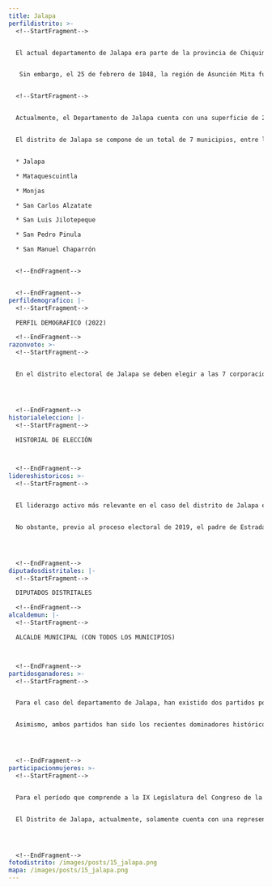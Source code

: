 ```yaml
---
title: Jalapa
perfildistrito: >-
  <!--StartFragment-->


  El actual departamento de Jalapa era parte de la provincia de Chiquimula, una de las 7 provincias de Guatemala en el año 1825 tras el proceso que anulaba la anexión a México y establecía la nueva organización territorial del país. Históricamente, el área del actual Jalapa era parte de lo que en la época colonial era conocido como el Corregimiento de Chiquimula, razón por la que mantuvo su demarcación original como provincia durante los primeros años de la Independencia del país. Esta provincia abarcaba gran parte del Oriente del país, conformándose por municipios de los actuales departamentos de El Progreso, Zacapa, Chiquimula y Jalapa. 


   Sin embargo, el 25 de febrero de 1848, la región de Asunción Mita fue segregada del departamento de Chiquimula y fue convertida en un departamento por sí mismo (Jutiapa); dividiéndola en tres distintos distritos: Jutiapa, Jalapa y Santa Rosa. Este último fue elevado a categoría de departamento en 1872, pero la condición de dependencia entre los distritos restantes se mantuvo. Fue hasta el año 1873 en el que, mediante el Decreto No. 107 del Gobierno de Justo Rufino Barrios, se decidió dividir el departamento de Jutiapa para mejorar su administración; constituyendo así el actual departamento de Jalapa.  


  <!--StartFragment-->


  Actualmente, el Departamento de Jalapa cuenta con una superficie de 2,063 km², y una población total de 342,923 habitantes. Estos se subdividen en un 63.01% de población urbana y el restante 36.99% de población rural. Asimismo, el departamento de Jalapa cuenta con una ligera mayoría de población femenina (51.63%) y predominantemente identificada como ladina (60.51%). La edad promedio del departamento es de 26 años, por lo que se puede catalogar como un área predominantemente jóven. 


  El distrito de Jalapa se compone de un total de 7 municipios, entre los que destaca la cabecera departamental del mismo nombre. Estas 7 unidades territoriales que componen el departamento son: 


  * Jalapa

  * Mataquescuintla

  * Monjas

  * San Carlos Alzatate

  * San Luis Jilotepeque

  * San Pedro Pinula

  * San Manuel Chaparrón


  <!--EndFragment-->


  <!--EndFragment-->
perfildemografico: |-
  <!--StartFragment-->

  PERFIL DEMOGRAFICO (2022)

  <!--EndFragment-->
razonvoto: >-
  <!--StartFragment-->


  En el distrito electoral de Jalapa se deben elegir a las 7 corporaciones municipales (alcalde y síndicos) del departamento, correspondientes a los 7 municipios que componen el distrito. Asimismo, los ciudadanos del departamento deben elegir a 3 diputados distritales que les representarán en el Congreso de la República. 




  <!--EndFragment-->
historialeleccion: |-
  <!--StartFragment-->

  HISTORIAL DE ELECCIÓN



  <!--EndFragment-->
lidereshistoricos: >-
  <!--StartFragment-->


  El liderazgo activo más relevante en el caso del distrito de Jalapa es el del ex diputado por el departamento, Mario Alejandro Estrada Ruano. Estrada Ruano fue electo diputado por el Listado Nacional a través del partido Unión por el Cambio Nacional -UCN- durante el proceso electoral de 2011. Debido a su cercanía con el fundador de UCN, Mario Estrada (padre), el entonces diputado logró rápidamente consolidarse como un liderazgo activo dentro del partido, al punto de que fue nombrado jefe de bancada con tan solo 22 años.  No obstante, Estrada Ruano decidió cambiar ese liderazgo dentro del Congreso de la República por uno más local, al postularse como candidato para la alcaldía de Jalapa en el proceso electoral de 2015. El entonces diputado logró afianzarse con la victoria en la contienda y se convirtió en el alcalde de Jalapa para el período de 2016 - 2020. 


  No obstante, previo al proceso electoral de 2019, el padre de Estrada Ruano, Mario Estrada, fue capturado en Estados Unidos por presuntos nexos con el Cártel de Sinaloa y un potencial plan para eliminar a su  competencia electoral. Posiblemente la captura de Mario Estrada perjudicó la imagen de Estrada Ruano al frente de la jefatura edil de Jalapa, al punto de que en los comicios electorales el candidato de UCN perdió parte de su caudal electoral, adjudicándose únicamente el segundo lugar frente al candidato de la UNE, Rafael Alfredo Sandoval. No obstante, Estrada Ruano es actualmente el secretario general de la UCN, a pesar de que el partido sigue a la espera de dilucidar su proceso de cancelación frente al Tribunal Supremo Electoral. 




  <!--EndFragment-->
diputadosdistritales: |-
  <!--StartFragment-->

  DIPUTADOS DISTRITALES

  <!--EndFragment-->
alcaldemun: |-
  <!--StartFragment-->

  ALCALDE MUNICIPAL (CON TODOS LOS MUNICIPIOS)



  <!--EndFragment-->
partidosganadores: >-
  <!--StartFragment-->


  Para el caso del departamento de Jalapa, han existido dos partidos políticos con presencia significativa en el distrito. Estos partidos han sido la Unidad Nacional de la Esperanza -UNE- y la Unión por el Cambio Nacional -UCN-. Ambos partidos iniciaron su dominio en el departamento al adjudicarse un escaño cada uno en el proceso electoral de 2011. Posteriormente, fue la UCN quien logró incrementar su caudal político en el departamento de Jalapa, asegurando dos de los tres asientos en disputa por el distrito, mientras la UNE se quedó con el escaño restante. Finalmente, en el reciente proceso electoral de 2019, la correlación de fuerzas políticas se invirtió, otorgándole dos escaños a la UNE, mientras la UCN se hacía con la diputación distrital restante. 


  Asimismo, ambos partidos han sido los recientes dominadores históricos de la alcaldía de Jalapa, la cabecera del departamento. En los últimos tres procesos electorales, la UCN se ha hecho con la jefatura edil en dos ocasiones, mientras la UNE se ha asegurado la alcaldía en el más reciente proceso electoral. 




  <!--EndFragment-->
participacionmujeres: >-
  <!--StartFragment-->


  Para el período que comprende a la IX Legislatura del Congreso de la República de Guatemala (2020 - 2024), únicamente fueron electas 31 mujeres del total de 160 diputados que componen el hemiciclo parlamentario. Es decir, dicha Legislatura cuenta con un aproximado del 20% de representación política de la mujer; una de las cifras más bajas de representación femenina a nivel latinoamericano. 


  El Distrito de Jalapa, actualmente, solamente cuenta con una representante femenina en el Congreso de la República. Dicha representante es la diputada Olga Marina Juárez Alfaro, del partido UNE. En términos de su participación en los espacios de mayor toma de decisión (Comisiones de Trabajo, Jefaturas de Bloque o Junta Directiva del Congreso), la diputada en cuestión funge como la Vicepresidente de la Comisión de Desarrollo Social del Congreso de la República.




  <!--EndFragment-->
fotodistrito: /images/posts/15_jalapa.png
mapa: /images/posts/15_jalapa.png
---
```

